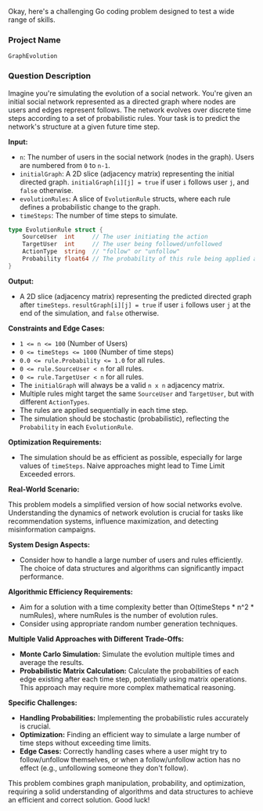 Okay, here's a challenging Go coding problem designed to test a wide range of skills.

### Project Name

```
GraphEvolution
```

### Question Description

Imagine you're simulating the evolution of a social network. You're given an initial social network represented as a directed graph where nodes are users and edges represent follows.  The network evolves over discrete time steps according to a set of probabilistic rules. Your task is to predict the network's structure at a given future time step.

**Input:**

*   `n`: The number of users in the social network (nodes in the graph). Users are numbered from `0` to `n-1`.
*   `initialGraph`: A 2D slice (adjacency matrix) representing the initial directed graph. `initialGraph[i][j] = true` if user `i` follows user `j`, and `false` otherwise.
*   `evolutionRules`: A slice of `EvolutionRule` structs, where each rule defines a probabilistic change to the graph.
*   `timeSteps`: The number of time steps to simulate.

```go
type EvolutionRule struct {
    SourceUser  int     // The user initiating the action
    TargetUser  int     // The user being followed/unfollowed
    ActionType  string  // "follow" or "unfollow"
    Probability float64 // The probability of this rule being applied at each timestep
}
```

**Output:**

*   A 2D slice (adjacency matrix) representing the predicted directed graph after `timeSteps`. `resultGraph[i][j] = true` if user `i` follows user `j` at the end of the simulation, and `false` otherwise.

**Constraints and Edge Cases:**

*   `1 <= n <= 100` (Number of Users)
*   `0 <= timeSteps <= 1000` (Number of time steps)
*   `0.0 <= rule.Probability <= 1.0` for all rules.
*   `0 <= rule.SourceUser < n` for all rules.
*   `0 <= rule.TargetUser < n` for all rules.
*   The `initialGraph` will always be a valid `n x n` adjacency matrix.
*   Multiple rules might target the same `SourceUser` and `TargetUser`, but with different `ActionTypes`.
*   The rules are applied sequentially in each time step.
*   The simulation should be stochastic (probabilistic), reflecting the `Probability` in each `EvolutionRule`.

**Optimization Requirements:**

*   The simulation should be as efficient as possible, especially for large values of `timeSteps`.  Naive approaches might lead to Time Limit Exceeded errors.

**Real-World Scenario:**

This problem models a simplified version of how social networks evolve. Understanding the dynamics of network evolution is crucial for tasks like recommendation systems, influence maximization, and detecting misinformation campaigns.

**System Design Aspects:**

*   Consider how to handle a large number of users and rules efficiently. The choice of data structures and algorithms can significantly impact performance.

**Algorithmic Efficiency Requirements:**

*   Aim for a solution with a time complexity better than O(timeSteps \* n^2 \* numRules), where numRules is the number of evolution rules.
*   Consider using appropriate random number generation techniques.

**Multiple Valid Approaches with Different Trade-Offs:**

*   **Monte Carlo Simulation:** Simulate the evolution multiple times and average the results.
*   **Probabilistic Matrix Calculation:** Calculate the probabilities of each edge existing after each time step, potentially using matrix operations.  This approach may require more complex mathematical reasoning.

**Specific Challenges:**

*   **Handling Probabilities:** Implementing the probabilistic rules accurately is crucial.
*   **Optimization:** Finding an efficient way to simulate a large number of time steps without exceeding time limits.
*   **Edge Cases:** Correctly handling cases where a user might try to follow/unfollow themselves, or when a follow/unfollow action has no effect (e.g., unfollowing someone they don't follow).

This problem combines graph manipulation, probability, and optimization, requiring a solid understanding of algorithms and data structures to achieve an efficient and correct solution. Good luck!
